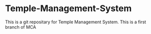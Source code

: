 # Temple-Management-System
This is a git repositary for Temple Management System.
This is a first branch of MCA
